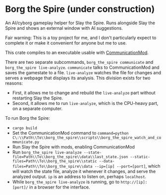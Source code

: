# Borg the Spire (under construction)

An AI/cyborg gameplay helper for Slay the Spire. Runs alongside Slay the Spire and shows an external window with AI suggestions.

Fair warning: This is a toy project for me, and I don't particularly expect to complete it or make it convenient for anyone but me to use.

This crate compiles to an executable usable with [CommunicationMod](https://github.com/ForgottenArbiter/CommunicationMod).

There are two separate subcommands, `borg_the_spire communicate` and `borg_the_spire live-analyze`. `communicate` talks to CommunicationMod and saves the gamestate to a file. `live-analyze` watches the file for changes and serves a webpage that displays its analysis. This division exists for two reasons:
* First, it allows me to change and rebuild the `live-analyze` part without restarting Slay the Spire.
* Second, it allows me to run `live-analyze`, which is the CPU-heavy part, on a separate computer.

To run Borg the Spire:
* `cargo build`
* Set the CommunicationMod command to `command=python C\:\\Path\\To\\borg_the_spire\\scripts\\borg_the_spire_watch_and_communicate.py`
* Run Slay the Spire with mods, enabling CommunicationMod
* Run `borg_the_spire live-analyze --state-file=Path\\To\\borg_the_spire\\data\\last_state.json --static-files=Path\\To\\borg_the_spire\\static --data-files=Path\\To\\borg_the_spire\\data --ip=[ip] --port=[port]`, which will watch the state file, analyze it whenever it changes, and serve the analyzed output. `ip` is an address to listen on, perhaps `localhost`.
* While `borg_the_spire live-analyze` is running, go to `http://[ip]:[port]/` in a browser for the interface.